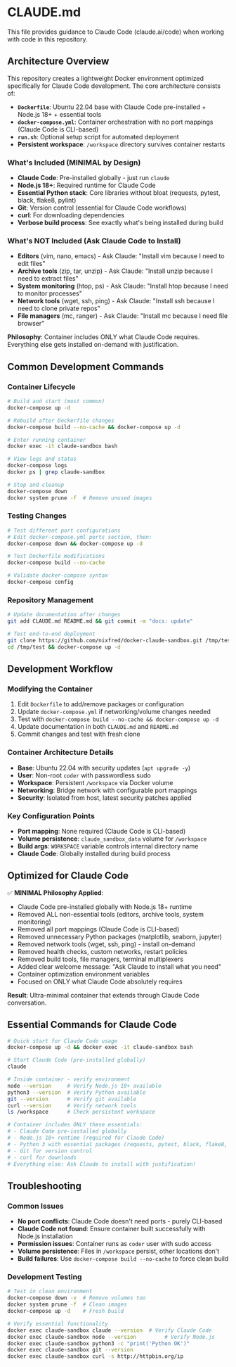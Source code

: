 # CLAUDE.md

This file provides guidance to Claude Code (claude.ai/code) when working with code in this repository.

## Architecture Overview

This repository creates a lightweight Docker environment optimized specifically for Claude Code development. The core architecture consists of:

- **`Dockerfile`**: Ubuntu 22.04 base with Claude Code pre-installed + Node.js 18+ + essential tools
- **`docker-compose.yml`**: Container orchestration with no port mappings (Claude Code is CLI-based)
- **`run.sh`**: Optional setup script for automated deployment
- **Persistent workspace**: `/workspace` directory survives container restarts

### What's Included (MINIMAL by Design)
- **Claude Code**: Pre-installed globally - just run `claude`
- **Node.js 18+**: Required runtime for Claude Code
- **Essential Python stack**: Core libraries without bloat (requests, pytest, black, flake8, pylint)
- **Git**: Version control (essential for Claude Code workflows)
- **curl**: For downloading dependencies
- **Verbose build process**: See exactly what's being installed during build

### What's NOT Included (Ask Claude Code to Install)
- **Editors** (vim, nano, emacs) - Ask Claude: "Install vim because I need to edit files"
- **Archive tools** (zip, tar, unzip) - Ask Claude: "Install unzip because I need to extract files"  
- **System monitoring** (htop, ps) - Ask Claude: "Install htop because I need to monitor processes"
- **Network tools** (wget, ssh, ping) - Ask Claude: "Install ssh because I need to clone private repos"
- **File managers** (mc, ranger) - Ask Claude: "Install mc because I need file browser"

**Philosophy**: Container includes ONLY what Claude Code requires. Everything else gets installed on-demand with justification.

## Common Development Commands

### Container Lifecycle
```bash
# Build and start (most common)
docker-compose up -d

# Rebuild after Dockerfile changes
docker-compose build --no-cache && docker-compose up -d

# Enter running container
docker exec -it claude-sandbox bash

# View logs and status
docker-compose logs
docker ps | grep claude-sandbox

# Stop and cleanup
docker-compose down
docker system prune -f  # Remove unused images
```

### Testing Changes
```bash
# Test different port configurations
# Edit docker-compose.yml ports section, then:
docker-compose down && docker-compose up -d

# Test Dockerfile modifications
docker-compose build --no-cache

# Validate docker-compose syntax
docker-compose config
```

### Repository Management
```bash
# Update documentation after changes
git add CLAUDE.md README.md && git commit -m "docs: update"

# Test end-to-end deployment
git clone https://github.com/nixfred/docker-claude-sandbox.git /tmp/test
cd /tmp/test && docker-compose up -d
```

## Development Workflow

### Modifying the Container
1. Edit `Dockerfile` to add/remove packages or configuration
2. Update `docker-compose.yml` if networking/volume changes needed
3. Test with `docker-compose build --no-cache && docker-compose up -d`
4. Update documentation in both `CLAUDE.md` and `README.md`
5. Commit changes and test with fresh clone

### Container Architecture Details
- **Base**: Ubuntu 22.04 with security updates (`apt upgrade -y`)
- **User**: Non-root `coder` with passwordless sudo
- **Workspace**: Persistent `/workspace` via Docker volume
- **Networking**: Bridge network with configurable port mappings
- **Security**: Isolated from host, latest security patches applied

### Key Configuration Points
- **Port mapping**: None required (Claude Code is CLI-based)
- **Volume persistence**: `claude_sandbox_data` volume for `/workspace`
- **Build args**: `WORKSPACE` variable controls internal directory name
- **Claude Code**: Globally installed during build process

## Optimized for Claude Code

✅ **MINIMAL Philosophy Applied**: 
- Claude Code pre-installed globally with Node.js 18+ runtime
- Removed ALL non-essential tools (editors, archive tools, system monitoring)
- Removed all port mappings (Claude Code is CLI-based)
- Removed unnecessary Python packages (matplotlib, seaborn, jupyter)
- Removed network tools (wget, ssh, ping) - install on-demand
- Removed health checks, custom networks, restart policies
- Removed build tools, file managers, terminal multiplexers
- Added clear welcome message: "Ask Claude to install what you need"
- Container optimization environment variables
- Focused on ONLY what Claude Code absolutely requires

**Result**: Ultra-minimal container that extends through Claude Code conversation.

## Essential Commands for Claude Code

```bash
# Quick start for Claude Code usage
docker-compose up -d && docker exec -it claude-sandbox bash

# Start Claude Code (pre-installed globally)
claude

# Inside container - verify environment
node --version     # Verify Node.js 18+ available
python3 --version  # Verify Python available
git --version      # Verify git available  
curl --version     # Verify network tools
ls /workspace      # Check persistent workspace

# Container includes ONLY these essentials:
# - Claude Code pre-installed globally
# - Node.js 18+ runtime (required for Claude Code)
# - Python 3 with essential packages (requests, pytest, black, flake8, pylint)
# - Git for version control
# - curl for downloads
# Everything else: Ask Claude to install with justification!
```

## Troubleshooting

### Common Issues
- **No port conflicts**: Claude Code doesn't need ports - purely CLI-based
- **Claude Code not found**: Ensure container built successfully with Node.js installation
- **Permission issues**: Container runs as `coder` user with sudo access
- **Volume persistence**: Files in `/workspace` persist, other locations don't
- **Build failures**: Use `docker-compose build --no-cache` to force clean build

### Development Testing
```bash
# Test in clean environment
docker-compose down -v  # Remove volumes too
docker system prune -f  # Clean images
docker-compose up -d    # Fresh build

# Verify essential functionality
docker exec claude-sandbox claude --version  # Verify Claude Code
docker exec claude-sandbox node --version         # Verify Node.js
docker exec claude-sandbox python3 -c "print('Python OK')"
docker exec claude-sandbox git --version
docker exec claude-sandbox curl -s http://httpbin.org/ip
```